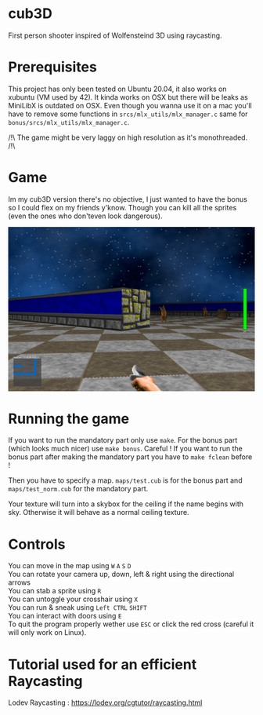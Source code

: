 # cub3D

First person shooter inspired of Wolfensteind 3D using raycasting.

# Prerequisites

This project has only been tested on Ubuntu 20.04, it also works on xubuntu (VM used by 42). It kinda works on OSX but there will be leaks as MiniLibX is outdated on OSX. Even though you wanna use it on a mac you'll have to remove some functions in ```srcs/mlx_utils/mlx_manager.c``` same for ```bonus/srcs/mlx_utils/mlx_manager.c```.<br>

/!\ The game might be very laggy on high resolution as it's monothreaded. /!\

# Game

Im my cub3D version there's no objective, I just wanted to have the bonus so I could flex on my friends y'know. Though you can kill all the sprites (even the ones who don'teven look dangerous).

<img align="center" src="screenshot.png" alt="Screenshot of the game" />

# Running the game

If you want to run the mandatory part only use ```make```. For the bonus part (which looks much nicer) use ```make bonus```. Careful ! If you want to run the bonus part after making the mandatory part you have to ```make fclean``` before !<br>

Then you have to specify a map. ```maps/test.cub``` is for the bonus part and ```maps/test_norm.cub``` for the mandatory part.

Your texture will turn into a skybox for the ceiling if the name begins with sky. Otherwise it will behave as a normal ceiling texture.

# Controls

You can move in the map using `W` `A` `S` `D`<br>
You can rotate your camera up, down, left & right using the directional arrows<br>
You can stab a sprite using `R`<br>
You can untoggle your crosshair using `X`<br>
You can run & sneak using `Left CTRL` `SHIFT`<br>
You can interact with doors using `E`<br>
To quit the program properly wether use `ESC` or click the red cross (careful it will only work on Linux).

# Tutorial used for an efficient Raycasting
Lodev Raycasting : https://lodev.org/cgtutor/raycasting.html 
